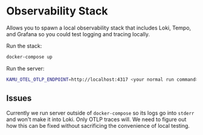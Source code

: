 # Observability Stack
Allows you to spawn a local observability stack that includes Loki, Tempo, and Grafana so you could test logging and tracing locally.

Run the stack:
```sh
docker-compose up
```

Run the server:
```sh
KAMU_OTEL_OTLP_ENDPOINT=http://localhost:4317 <your normal run command>
```

## Issues
Currently we run server outside of `docker-compose` so its logs go into `stderr` and won't make it into Loki. Only OTLP traces will. We need to figure out how this can be fixed without sacrificing the convenience of local testing.
